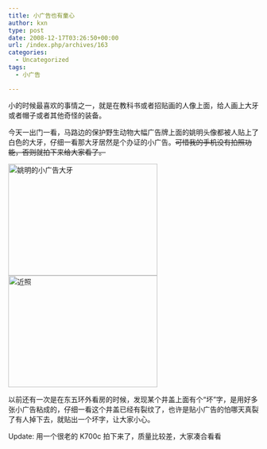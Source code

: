 ```yaml
---
title: 小广告也有童心
author: kxn
type: post
date: 2008-12-17T03:26:50+00:00
url: /index.php/archives/163
categories:
  - Uncategorized
tags:
  - 小广告

---
```

小的时候最喜欢的事情之一，就是在教科书或者招贴画的人像上面，给人画上大牙或者帽子或者其他奇怪的装备。

今天一出门一看，马路边的保护野生动物大幅广告牌上面的姚明头像都被人贴上了白色的大牙，仔细一看那大牙居然是个办证的小广告。<span style="text-decoration: line-through;">可惜我的手机没有拍照功能，否则就拍下来给大家看了。</span>

[<img loading="lazy" class="alignnone size-medium wp-image-168" title="姚明的小广告大牙" src="http://blog.kangkang.net/wp-content/uploads/2008/12/e59bbee789872-300x225.jpg" alt="姚明的小广告大牙" width="300" height="225" srcset="https://blog.kangkang.net/wp-content/uploads/2008/12/e59bbee789872-300x225.jpg 300w, https://blog.kangkang.net/wp-content/uploads/2008/12/e59bbee789872.jpg 640w" sizes="(max-width: 300px) 100vw, 300px" />][1][<img loading="lazy" class="alignnone size-medium wp-image-169" title="近照" src="http://blog.kangkang.net/wp-content/uploads/2008/12/e59bbee789873-300x225.jpg" alt="近照" width="300" height="225" srcset="https://blog.kangkang.net/wp-content/uploads/2008/12/e59bbee789873-300x225.jpg 300w, https://blog.kangkang.net/wp-content/uploads/2008/12/e59bbee789873.jpg 640w" sizes="(max-width: 300px) 100vw, 300px" />][2]

以前还有一次是在东五环外看房的时候，发现某个井盖上面有个“坏”字，是用好多张小广告粘成的，仔细一看这个井盖已经有裂纹了，也许是贴小广告的怕哪天真裂了有人掉下去，就贴出一个坏字，让大家小心。

Update: 用一个很老的 K700c 拍下来了，质量比较差，大家凑合看看

 [1]: http://blog.kangkang.net/wp-content/uploads/2008/12/e59bbee789872.jpg
 [2]: http://blog.kangkang.net/wp-content/uploads/2008/12/e59bbee789873.jpg